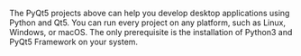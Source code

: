 The PyQt5 projects above can help you develop desktop applications using Python and Qt5. You can run every project on any platform, such as Linux, Windows, or macOS. The only prerequisite is the installation of Python3 and PyQt5 Framework on your system.
